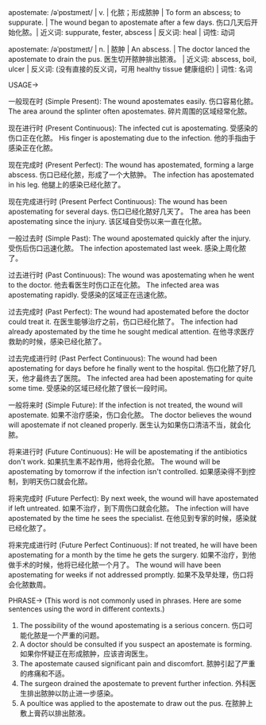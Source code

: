 apostemate: /əˈpɒstɪmeɪt/ | v. | 化脓；形成脓肿 | To form an abscess; to suppurate. |  The wound began to apostemate after a few days.  伤口几天后开始化脓。| 近义词: suppurate, fester, abscess | 反义词: heal | 词性: 动词

apostemate: /əˈpɒstɪmeɪt/ | n. | 脓肿 | An abscess. | The doctor lanced the apostemate to drain the pus. 医生切开脓肿排出脓液。 | 近义词: abscess, boil, ulcer | 反义词:  (没有直接的反义词，可用 healthy tissue 健康组织) | 词性: 名词


USAGE->

一般现在时 (Simple Present):
The wound apostemates easily.  伤口容易化脓。
The area around the splinter often apostemates.  碎片周围的区域经常化脓。


现在进行时 (Present Continuous):
The infected cut is apostemating. 受感染的伤口正在化脓。
His finger is apostemating due to the infection. 他的手指由于感染正在化脓。


现在完成时 (Present Perfect):
The wound has apostemated, forming a large abscess. 伤口已经化脓，形成了一个大脓肿。
The infection has apostemated in his leg. 他腿上的感染已经化脓了。


现在完成进行时 (Present Perfect Continuous):
The wound has been apostemating for several days. 伤口已经化脓好几天了。
The area has been apostemating since the injury. 该区域自受伤以来一直在化脓。


一般过去时 (Simple Past):
The wound apostemated quickly after the injury. 受伤后伤口迅速化脓。
The infection apostemated last week. 感染上周化脓了。


过去进行时 (Past Continuous):
The wound was apostemating when he went to the doctor. 他去看医生时伤口正在化脓。
The infected area was apostemating rapidly. 受感染的区域正在迅速化脓。


过去完成时 (Past Perfect):
The wound had apostemated before the doctor could treat it.  在医生能够治疗之前，伤口已经化脓了。
The infection had already apostemated by the time he sought medical attention.  在他寻求医疗救助的时候，感染已经化脓了。


过去完成进行时 (Past Perfect Continuous):
The wound had been apostemating for days before he finally went to the hospital.  伤口化脓了好几天，他才最终去了医院。
The infected area had been apostemating for quite some time.  受感染的区域已经化脓了很长一段时间。


一般将来时 (Simple Future):
If the infection is not treated, the wound will apostemate. 如果不治疗感染，伤口会化脓。
The doctor believes the wound will apostemate if not cleaned properly. 医生认为如果伤口清洁不当，就会化脓。


将来进行时 (Future Continuous):
He will be apostemating if the antibiotics don't work. 如果抗生素不起作用，他将会化脓。
The wound will be apostemating by tomorrow if the infection isn't controlled.  如果感染得不到控制，到明天伤口就会化脓。


将来完成时 (Future Perfect):
By next week, the wound will have apostemated if left untreated. 如果不治疗，到下周伤口就会化脓。
The infection will have apostemated by the time he sees the specialist.  在他见到专家的时候，感染就已经化脓了。


将来完成进行时 (Future Perfect Continuous):
If not treated, he will have been apostemating for a month by the time he gets the surgery. 如果不治疗，到他做手术的时候，他将已经化脓一个月了。
The wound will have been apostemating for weeks if not addressed promptly.  如果不及早处理，伤口将会化脓数周。



PHRASE->
(This word is not commonly used in phrases.  Here are some sentences using the word in different contexts.)

1. The possibility of the wound apostemating is a serious concern. 伤口可能化脓是一个严重的问题。
2.  A doctor should be consulted if you suspect an apostemate is forming. 如果你怀疑正在形成脓肿，应该咨询医生。
3.  The apostemate caused significant pain and discomfort.  脓肿引起了严重的疼痛和不适。
4.  The surgeon drained the apostemate to prevent further infection.  外科医生排出脓肿以防止进一步感染。
5.  A poultice was applied to the apostemate to draw out the pus.  在脓肿上敷上膏药以排出脓液。
